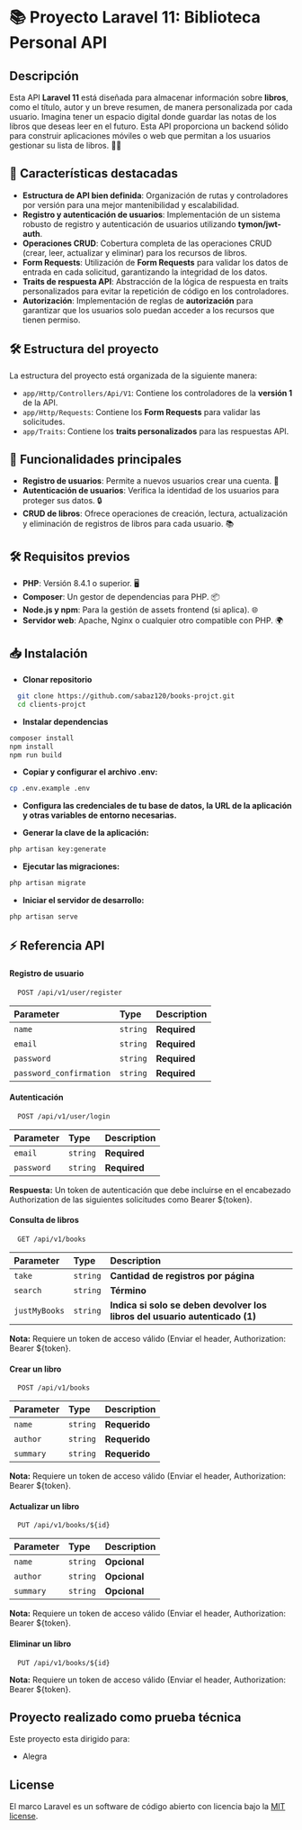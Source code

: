 # 📚 **Proyecto Laravel 11: Biblioteca Personal API**

## Descripción

Esta API **Laravel 11** está diseñada para almacenar información sobre **libros**, como el título, autor y un breve resumen, de manera personalizada por cada usuario. Imagina tener un espacio digital donde guardar las notas de los libros que deseas leer en el futuro. Esta API proporciona un backend sólido para construir aplicaciones móviles o web que permitan a los usuarios gestionar su lista de libros. 📖💡

## 🚀 **Características destacadas**

- **Estructura de API bien definida**: Organización de rutas y controladores por versión para una mejor mantenibilidad y escalabilidad.
- **Registro y autenticación de usuarios**: Implementación de un sistema robusto de registro y autenticación de usuarios utilizando **tymon/jwt-auth**.
- **Operaciones CRUD**: Cobertura completa de las operaciones CRUD (crear, leer, actualizar y eliminar) para los recursos de libros.
- **Form Requests**: Utilización de **Form Requests** para validar los datos de entrada en cada solicitud, garantizando la integridad de los datos.
- **Traits de respuesta API**: Abstracción de la lógica de respuesta en traits personalizados para evitar la repetición de código en los controladores.
- **Autorización**: Implementación de reglas de **autorización** para garantizar que los usuarios solo puedan acceder a los recursos que tienen permiso.

## 🛠 **Estructura del proyecto**

La estructura del proyecto está organizada de la siguiente manera:

- `app/Http/Controllers/Api/V1`: Contiene los controladores de la **versión 1** de la API.
- `app/Http/Requests`: Contiene los **Form Requests** para validar las solicitudes.
- `app/Traits`: Contiene los **traits personalizados** para las respuestas API.

## 🔑 **Funcionalidades principales**

- **Registro de usuarios**: Permite a nuevos usuarios crear una cuenta. 📝
- **Autenticación de usuarios**: Verifica la identidad de los usuarios para proteger sus datos. 🔒
- **CRUD de libros**: Ofrece operaciones de creación, lectura, actualización y eliminación de registros de libros para cada usuario. 📚

## 🛠 **Requisitos previos**

- **PHP**: Versión 8.4.1 o superior. 🖥️
- **Composer**: Un gestor de dependencias para PHP. 📦
- **Node.js y npm**: Para la gestión de assets frontend (si aplica). 🌐
- **Servidor web**: Apache, Nginx o cualquier otro compatible con PHP. 🌍

## 📥 **Instalación**

- **Clonar repositorio**

```bash
  git clone https://github.com/sabaz120/books-projct.git
  cd clients-projct
```
- **Instalar dependencias**
```bash
composer install
npm install
npm run build
```
- **Copiar y configurar el archivo .env:**
```bash
cp .env.example .env
```
- **Configura las credenciales de tu base de datos, la URL de la aplicación y otras variables de entorno necesarias.**


- **Generar la clave de la aplicación:**
```bash
php artisan key:generate
```
- **Ejecutar las migraciones:**
```bash
php artisan migrate
```
- **Iniciar el servidor de desarrollo:**
```bash
php artisan serve
```
## ⚡ Referencia API

#### Registro de usuario

```http
  POST /api/v1/user/register
```

| Parameter | Type     | Description                |
| :-------- | :------- | :------------------------- |
| `name` | `string`   |**Required**|
| `email` | `string`   |**Required**|
| `password` | `string`   |**Required**|
| `password_confirmation` | `string`|**Required**|

#### Autenticación

```http
  POST /api/v1/user/login
```

| Parameter | Type     | Description                       |
| :-------- | :------- | :-------------------------------- |
| `email`      | `string` | **Required**|
| `password`      | `string` | **Required**|

**Respuesta:** Un token de autenticación que debe incluirse en el encabezado Authorization de las siguientes solicitudes como Bearer ${token}.

#### Consulta de libros

```http
  GET /api/v1/books
```
| Parameter | Type     | Description                       |
| :-------- | :------- | :-------------------------------- |
| `take`      | `string` | **Cantidad de registros por página**|
| `search`      | `string` | **Término**|
| `justMyBooks`      | `string` | **Indica si solo se deben devolver los libros del usuario autenticado (1)**|

**Nota:** Requiere un token de acceso válido (Enviar el header, Authorization: Bearer ${token}.

#### Crear un libro

```http
  POST /api/v1/books
```
| Parameter | Type     | Description                       |
| :-------- | :------- | :-------------------------------- |
| `name`      | `string` | **Requerido**|
| `author`      | `string` | **Requerido**|
| `summary`      | `string` | **Requerido**|

**Nota:** Requiere un token de acceso válido (Enviar el header, Authorization: Bearer ${token}.

#### Actualizar un libro

```http
  PUT /api/v1/books/${id}
```
| Parameter | Type     | Description                       |
| :-------- | :------- | :-------------------------------- |
| `name`      | `string` | **Opcional**|
| `author`      | `string` | **Opcional**|
| `summary`      | `string` | **Opcional**|

**Nota:** Requiere un token de acceso válido (Enviar el header, Authorization: Bearer ${token}.

#### Eliminar un libro

```http
  PUT /api/v1/books/${id}
```
**Nota:** Requiere un token de acceso válido (Enviar el header, Authorization: Bearer ${token}.
## Proyecto realizado como prueba técnica 

Este proyecto esta dirigido para:

- Alegra


## License

El marco Laravel es un software de código abierto con licencia bajo la [MIT license](https://opensource.org/licenses/MIT).

